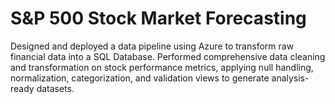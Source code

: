# S&P 500 Stock Market Forecasting
Designed and deployed a data pipeline using Azure to transform raw financial data into a SQL Database. Performed comprehensive data cleaning and transformation on stock performance metrics, applying null handling, normalization, categorization, and validation views to generate analysis-ready datasets.
